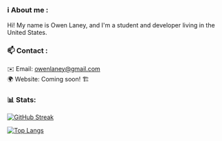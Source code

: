 ### ℹ️ About me :
Hi! My name is Owen Laney, and I'm a student and developer living in the United States. 

### 📫 Contact :
✉️ Email: owenlaney@gmail.com\
🌍 Website: Coming soon! 🏗️

###  📊 Stats:
[![GitHub Streak](http://github-readme-streak-stats.herokuapp.com?user=owen-laney&theme=light&background=f6f8fa)](https://git.io/streak-stats)

[![Top Langs](https://github-readme-stats.vercel.app/api/top-langs/?username=owen-laney)](https://github.com/anuraghazra/github-readme-stats)

<!---
owen-laney/owen-laney is a ✨ special ✨ repository because its `README.md` (this file) appears on your GitHub profile.
You can click the Preview link to take a look at your changes.
--->
